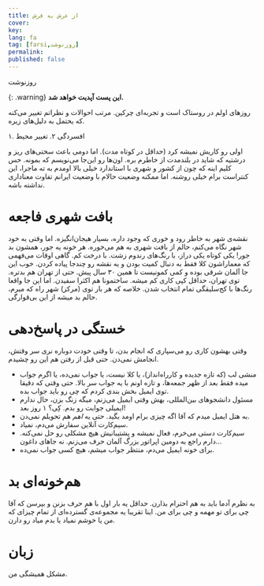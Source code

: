 ```yaml
---
title: از عرش به فرش
cover:
key: 
lang: fa
tag: [farsi,روزنوشت]
permalink: 
published: false
---
```


روزنوشت
<!--more-->

{: .warning}
**این پست آپدیت خواهد شد.**


روزهای اولم در روستاک است و تجربه‌ای چرکین. مرتب احوالات و نظراتم تغییر می‌کنه که یحتمل به دلیل‌های زیره.

۱. افسردگی 
۲. تغییر محیط 

اولی رو کاریش نمیشه کرد (حداقل در کوتاه مدت). اما دومی باعث سختی‌های ریز و درشتیه که شاید در بلندمدت از خاطرم بره. اون‌ها رو این‌جا می‌نویسم که بمونه. حس کلیم اینه که چون از کشور و شهری با استاندارد خیلی بالا اومدم به ته ماجرا، این کنتراست برام خیلی روشنه. اما ممکنه وضعیت حالام با وضعیت ایرانم تفاوت معناداری نداشته باشه.

# بافت شهری فاجعه
نقشه‌ی شهر به خاطر رود و خوری که وجود داره، بسیار هیجان‌انگیزه. اما وقتی به خود شهر نگاه می‌کنم، حالم از بافت شهری به هم می‌خوره. هر خونه یه جور، همشون بد جور! یکی کوتاه یکی دراز، با رنگ‌های رندوم زشت. با درخت کم. گاهی اوقات می‌فهمی که معماراشون کلا فقط به دنبال کمیت بودن و یه نقشه‌ رو چندجا پیاده کردن. خوب این جا آلمان شرقی بوده و کمی کمونیست تا همین ۳۰ سال پیش. حتی از تهران هم بدتره. توی تهران، حداقل کپی کاری کم میشه. ساختمونا هم اکثرا سفیدن. اما این جا واقعا رنگ‌ها با کج‌سلیقگی تمام انتخاب شدن. خلاصه که هر بار توی (مرکز) شهر راه که میرم، حالم بد میشه از این بی‌قوارگی.

# خستگی در پاسخ‌دهی
وقتی بهشون کاری رو می‌سپاری که انجام بدن، تا وقتی خودت دوباره نری سر وقتش، انجامش نمی‌دن. حتی قبل از رفتن هم این رو چشیدم.

- منشی لب (که تازه جدیده و کارراه‌انداز)، یا کلا نیست، یا جواب نمی‌ده، یا اگرم جواب میده فقط بعد از ظهر جمعه‌ها، و تازه اونم با یه جواب سر بالا. حتی وقتی که دقیقا توی ایمیل بخش بندی کردم که چی رو باید جواب بده.
- مسئول دانشجوهای بین‌المللی، بهش وقتی ایمیل می‌زنم، میگه زنگ بزن، حال ندارم ایمیلی جوابت رو بدم. کِی؟ ۱ روز بعد!
- به هتل ایمیل میدم که آقا اگه چیزی برام اومد بگید. حتی یه *اهم* هم تحویلم نمی‌دن.
- سیم‌کارت آنلاین سفارش می‌دم، نمیاد.
- سیم‌کارت دستی می‌خرم، فعال نمیشه و پشتیبانیش هیچ مشکلی رو حل نمی‌کنه. دارم راجع به دومین اپراتور بزرگ آلمان حرف می‌زنم. نه جاهای داغون...
- برای خونه ایمیل می‌دم، منتظر جواب میشم، هیچ کسی جواب نمی‌ده. 

# هم‌خونه‌ای بد
به نظرم آدما باید به هم احترام بذارن. حداقل یه بار اول با هم حرف بزنن و بپرسن که آقا چی برای تو مهمه و چی برای من. اینا تقریبا یه مجموعه‌ی گسترده‌ای از تمام چیزای که من یا خوشم نمیاد یا بدم میاد رو دارن.

# زبان
مشکل همیشگی من.
